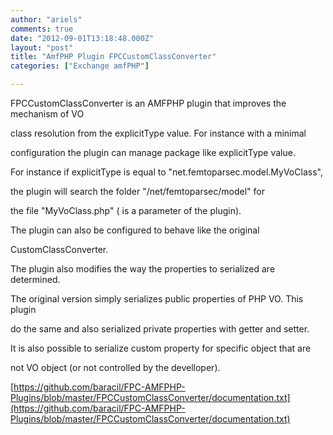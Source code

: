 ```yaml
---
author: "ariels"
comments: true
date: "2012-09-01T13:18:48.000Z"
layout: "post"
title: "AmfPHP Plugin FPCCustomClassConverter"
categories: ["Exchange amfPHP"]

---
```

FPCCustomClassConverter is an AMFPHP plugin that improves the mechanism of VO




class resolution from the explicitType value. For instance with a minimal




configuration the plugin can manage package like explicitType value.




For instance if explicitType is equal to "net.femtoparsec.model.MyVoClass",




the plugin will search the folder "<ROOT>/net/femtoparsec/model" for




the file "MyVoClass.php" (<ROOT> is a parameter of the plugin).







The plugin can also be configured to behave like the original




CustomClassConverter.







The plugin also modifies the way the properties to serialized are determined.




The original version simply serializes public properties of PHP VO. This plugin




do the same and also serialized private properties with getter and setter.




It is also possible to serialize custom property for specific object that are




not VO object (or not controlled by the develloper).







[https://github.com/baracil/FPC-AMFPHP-Plugins/blob/master/FPCCustomClassConverter/documentation.txt](https://github.com/baracil/FPC-AMFPHP-Plugins/blob/master/FPCCustomClassConverter/documentation.txt)


